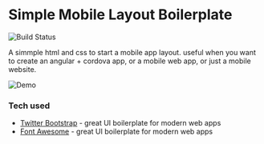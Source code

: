 # Simple Mobile Layout Boilerplate

![Build Status](https://travis-ci.org/joemccann/dillinger.svg?branch=master)

A simmple html and css to start a mobile app layout. useful when you want to create an angular + cordova app, or a mobile web app, or just a mobile website.

![Demo](https://www.sapricami.com/_assets/img/simple-mobile-layout.png)

### Tech used

* [Twitter Bootstrap] - great UI boilerplate for modern web apps
* [Font Awesome] - great UI boilerplate for modern web apps


[Twitter Bootstrap]: <http://twitter.github.com/bootstrap/>
[Font Awesome]: <https://fontawesome.com/v4.7.0/icons/>


